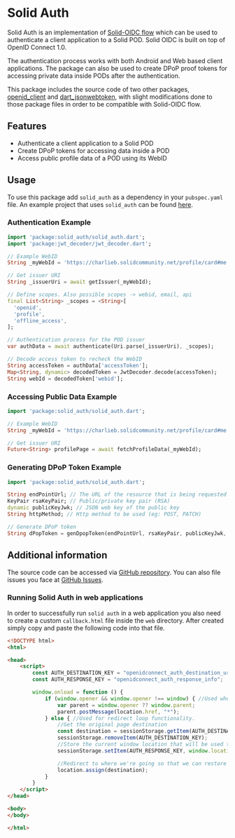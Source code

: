 <!-- 
This README describes the package. If you publish this package to pub.dev,
this README's contents appear on the landing page for your package.

For information about how to write a good package README, see the guide for
[writing package pages](https://dart.dev/guides/libraries/writing-package-pages). 

For general information about developing packages, see the Dart guide for
[creating packages](https://dart.dev/guides/libraries/create-library-packages)
and the Flutter guide for
[developing packages and plugins](https://flutter.dev/developing-packages). 
-->

# Solid Auth

Solid Auth is an implementation of [Solid-OIDC flow](https://solid.github.io/solid-oidc/) which can be used to authenticate a client application to a Solid POD. Solid OIDC is built on top of OpenID Connect 1.0.

The authentication process works with both Android and Web based client applications. The package can also be used to create DPoP proof tokens for accessing private data inside PODs after the authentication.

This package includes the source code of two other packages, [openid_client](https://pub.dev/packages/openid_client) and [dart_jsonwebtoken](https://pub.dev/packages/dart_jsonwebtoken), with slight modifications done to those package files in order to be compatible with Solid-OIDC flow.

## Features

* Authenticate a client application to a Solid POD
* Create DPoP tokens for accessing data inside a POD
* Access public profile data of a POD using its WebID

<!-- ## Getting started

TODO: List prerequisites and provide or point to information on how to
start using the package. -->

## Usage

To use this package add `solid_auth` as a dependency in your `pubspec.yaml` file. An example project that uses `solid_auth` can be found [here](https://github.com/anusii/solid_auth/tree/main/example).

### Authentication Example

```dart
import 'package:solid_auth/solid_auth.dart';
import 'package:jwt_decoder/jwt_decoder.dart';

// Example WebID
String _myWebId = 'https://charlieb.solidcommunity.net/profile/card#me';

// Get issuer URI
String _issuerUri = await getIssuer(_myWebId);

// Define scopes. Also possible scopes -> webid, email, api
final List<String> _scopes = <String>[
  'openid',
  'profile',
  'offline_access',
];

// Authentication process for the POD issuer
var authData = await authenticate(Uri.parse(_issuerUri), _scopes);

// Decode access token to recheck the WebID
String accessToken = authData['accessToken'];
Map<String, dynamic> decodedToken = JwtDecoder.decode(accessToken);
String webId = decodedToken['webid'];

```

### Accessing Public Data Example

```dart
import 'package:solid_auth/solid_auth.dart';

// Example WebID
String _myWebId = 'https://charlieb.solidcommunity.net/profile/card#me';

// Get issuer URI
Future<String> profilePage = await fetchProfileData(_myWebId);

```

### Generating DPoP Token Example

```dart
import 'package:solid_auth/solid_auth.dart';

String endPointUrl; // The URL of the resource that is being requested
KeyPair rsaKeyPair; // Public/private key pair (RSA)
dynamic publicKeyJwk; // JSON web key of the public key
String httpMethod; // Http method to be used (eg: POST, PATCH)

// Generate DPoP token
String dPopToken = genDpopToken(endPointUrl, rsaKeyPair, publicKeyJwk, httpMethod);

```

## Additional information

The source code can be accessed via [GitHub repository](https://github.com/anusii/solid_auth). You can also file issues you face at [GitHub Issues](https://github.com/anusii/solid_auth/issues).

### Running Solid Auth in web applications

In order to successfully run `solid auth` in a web application you also need to create a custom `callback.html` file inside the `web` directory. After created simply copy and paste the following code into that file.

```html
<!DOCTYPE html>
<html>

<head>
    <script>
        const AUTH_DESTINATION_KEY = "openidconnect_auth_destination_url";
        const AUTH_RESPONSE_KEY = "openidconnect_auth_response_info";

        window.onload = function () {
            if (window.opener && window.opener !== window) { //Used when working as a popup. Uses post message to respond to the parent window                
                var parent = window.opener ?? window.parent;
                parent.postMessage(location.href, "*");
            } else { //Used for redirect loop functionality.                
                //Get the original page destination                
                const destination = sessionStorage.getItem(AUTH_DESTINATION_KEY || "/");
                sessionStorage.removeItem(AUTH_DESTINATION_KEY);
                //Store the current window location that will be used to get the information for authentication
                sessionStorage.setItem(AUTH_RESPONSE_KEY, window.location);

                //Redirect to where we're going so that we can restore state completely
                location.assign(destination);
            }
        }
    </script>
</head>

<body>
</body>

</html>
```
